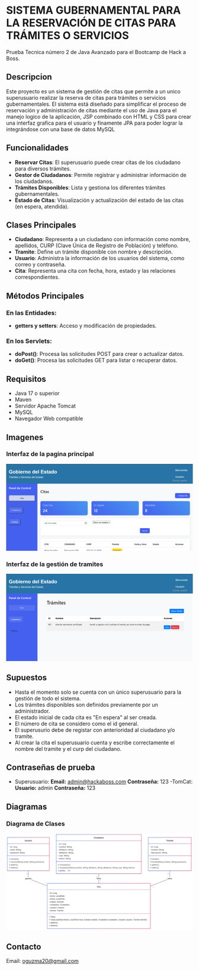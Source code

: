 # SISTEMA GUBERNAMENTAL PARA LA RESERVACIÓN DE CITAS PARA TRÁMITES O SERVICIOS
Prueba Tecnica número 2 de Java Avanzado para el Bootcamp de Hack a Boss.

## Descripcion
Este proyecto es un sistema de gestión de citas que permite a un unico superusuario realizar la reserva de citas para trámites o servicios gubernamentales. El sistema está diseñado para simplificar el proceso de reservación y administración de citas mediante el uso de Java para el manejo logico de la aplicación, JSP combinado con HTML y CSS para crear una interfaz grafica para el usuario y finamente JPA para poder lograr la integrándose con una base de datos MySQL
## Funcionalidades
- **Reservar Citas**: El superusuario puede crear citas de los ciudadano para diversos trámites.
- **Gestor de Ciudadanos**: Permite registrar y administrar información de los ciudadanos.
- **Trámites Disponibles**: Lista y gestiona los diferentes trámites gubernamentales.
- **Estado de Citas**: Visualización y actualización del estado de las citas (en espera, atendida).
## Clases Principales

- **Ciudadano**: Representa a un ciudadano con información como nombre, apellidos, CURP (Clave Única de Registro de Población) y teléfono.
- **Tramite**: Define un trámite disponible con nombre y descripción.
- **Usuario**: Administra la información de los usuarios del sistema, como correo y contraseña.
- **Cita**: Representa una cita con fecha, hora, estado y las relaciones correspondientes.

## Métodos Principales

### En las Entidades:

- **getters y setters**: Acceso y modificación de propiedades.

### En los Servlets:

- **doPost()**: Procesa las solicitudes POST para crear o actualizar datos.
- **doGet()**: Procesa las solicitudes GET para listar o recuperar datos.

## Requisitos

- Java 17 o superior
- Maven
- Servidor Apache Tomcat 
- MySQL 
- Navegador Web compatible

## Imagenes
### Interfaz de la pagina principal
![Imagen del repositorio](https://github.com/OmarGR203/GuzmanOmar_pruebatec2/blob/master/Index.png)
### Interfaz de la gestión de tramites
![Imagen del repositorio](https://github.com/OmarGR203/GuzmanOmar_pruebatec2/blob/master/Gestion%20de%20tramites.png)

## Supuestos

- Hasta el momento solo se cuenta con un único superusuario para la gestión de todo el sistema.
- Los trámites disponibles son definidos previamente por un administrador.
- El estado inicial de cada cita es "En espera" al ser creada.
- El número de cita se considero como el id general.
- El superusurio debe de registar con anterioridad al ciudadano y/o tramite.
- Al crear la cita el superusuario cuenta y escribe correctamente el nombre del tramite y el curp del ciudadano.
  
## Contraseñas de prueba
- Superusuario:
  **Email:** admin@hackaboss.com
  **Contraseña:** 123
-TomCat:
**Usuario:** admin
**Contraseña:** 123

## Diagramas

### Diagrama de Clases
![Imagen del repositorio](https://github.com/OmarGR203/GuzmanOmar_pruebatec2/blob/master/Diagrama%20de%20Clases%20Gestor%20de%20Citas%20Gubernamentales.png)

## Contacto
Email: oguzma20@gmail.com
